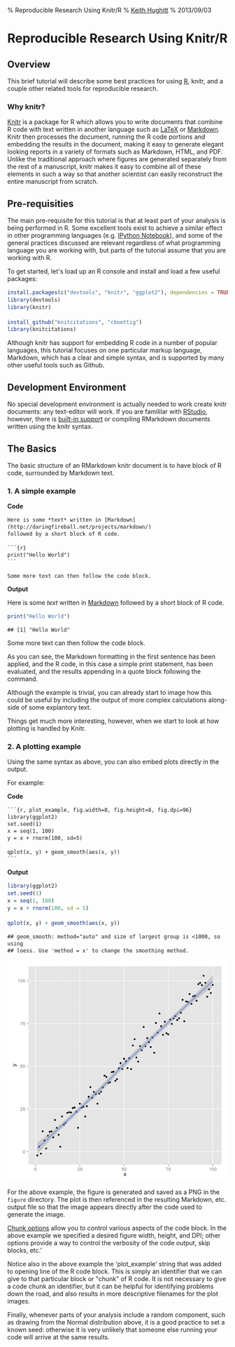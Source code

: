 % Reproducible Research Using Knitr/R
% [Keith Hughitt](mailto:khughitt@umd.edu)
% 2013/09/03

Reproducible Research Using Knitr/R
===================================

Overview
--------

This brief tutorial will describe some best practices for using [R](http://www.r-project.org/),
knitr, and a couple other related tools for reproducible research.

### Why knitr?
[Knitr](http://yihui.name/knitr/) is a package for R which allows you to write
documents that combine R code with text written in another language such as
[LaTeX](http://www.latex-project.org/) or [Markdown](http://daringfireball.net/projects/markdown/).
Knitr then processes the document, running the R code portions and embedding
the results in the document, making it easy to generate elegant looking reports
in a variety of formats such as Markdown, HTML, and PDF. Unlike the traditional
approach where figures are generated separately from the rest of a manuscript,
knitr makes it easy to combine all of these elements in such a way so that
another scientist can easily reconstruct the entire manuscript from scratch.

Pre-requisities
---------------

The main pre-requisite for this tutorial is that at least part of your analysis
is being performed in R. Some excellent tools exist to achieve a similar effect
in other programming languages (e.g. [IPython Notebook](http://www.youtube.com/watch?v=F4rFuIb1Ie4)),
and some of the general practices discussed are relevant regardless of what
programming language you are working with, but parts of the tutorial assume
that you are working with R.

To get started, let's load up an R console and install and load a few useful
packages:


```r
install.packages(c("devtools", "knitr", "ggplot2"), dependencies = TRUE)
library(devtools)
library(knitr)

install_github("knitcitations", "cboettig")
library(knitcitations)
```

Although knitr has support for embedding R code in a number of popular
languages, this tutorial focuses on one particular markup language, Markdown,
which has a clear and simple syntax, and is supported by many other useful
tools such as Github.

Development Environment
-----------------------
No special development environment is actually needed to work create knitr
documents: any text-editor will work. If you are famililar with [RStudio](http://www.rstudio.com),
however, there is [built-in support](http://www.rstudio.com/ide/docs/authoring/using_markdown)
or compiling RMarkdown documents written using the knitr syntax.

The Basics
----------

The basic structure of an RMarkdown knitr document is to have block of R code,
surrounded by Markdown text.

### 1. A simple example

**Code**

    Here is some *text* written in [Markdown](http://daringfireball.net/projects/markdown/)
    followed by a short block of R code.
    
    ```{r}
    print("Hello World")
    ```
    
    Some more text can then follow the code block.

**Output**

Here is some *text* written in [Markdown](http://daringfireball.net/projects/markdown/)
followed by a short block of R code.


```r
print("Hello World")
```

```
## [1] "Hello World"
```


Some more text can then follow the code block.

As you can see, the Markdown formatting in the first sentence has been applied,
and the R code, in this case a simple print statement, has been evaluated, and
the results appending in a quote block following the command.

Although the example is trivial, you can already start to image how this could
be useful by including the output of more complex calculations along-side of
some explantory text.

Things get much more interesting, however, when we start to look at how
plotting is handled by Knitr.

### 2. A plotting example

Using the same syntax as above, you can also embed plots directly in the output.

For example:

**Code**

    ```{r, plot_example, fig.width=8, fig.height=8, fig.dpi=96}
    library(ggplot2)
    set.seed(1)
    x = seq(1, 100)
    y = x + rnorm(100, sd=5)

    qplot(x, y) + geom_smooth(aes(x, y))
    ```
**Output**


```r
library(ggplot2)
set.seed(1)
x = seq(1, 100)
y = x + rnorm(100, sd = 5)

qplot(x, y) + geom_smooth(aes(x, y))
```

```
## geom_smooth: method="auto" and size of largest group is <1000, so using
## loess. Use 'method = x' to change the smoothing method.
```

![plot of chunk plot_example](figure/plot_example.png) 


For the above example, the figure is generated and saved as a PNG in the
`figure` directory. The plot is then referenced in the resulting Markdown, etc.
output file so that the image appears directly after the code used to generate
the image.

[Chunk options](http://yihui.name/knitr/options#chunk_options) allow you to
control various aspects of the code block. In the above example we specified
a desired figure width, height, and DPI; other options provide a way to control
the verbosity of the code output, skip blocks, etc.'

Notice also in the above example the 'plot_example' string that was added to
opening line of the R code block. This is simply an identifier that we can
give to that particular block or "chunk" of R code. It is not necessary to
give a code chunk an identifier, but it can be helpful for identifying problems
down the road, and also results in more descriptive filenames for the plot
images.

Finally, whenever parts of your analysis include a random component, such as
drawing from the Normal distribution above, it is a good practice to set a
known seed: otherwise it is very unlikely that someone else running your code
will arrive at the same results.



